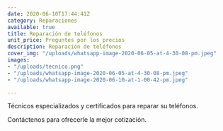 ```yaml
---
date: 2020-06-10T17:44:41Z
category: Reparaciones
available: true
title: Reparación de teléfonos
unit_price: Preguntes por los precios
description: Reparación de teléfonos
cover_img: "/uploads/whatsapp-image-2020-06-05-at-4-30-08-pm.jpeg"
images:
- "/uploads/tecnico.png"
- "/uploads/whatsapp-image-2020-06-05-at-4-30-08-pm.jpeg"
- "/uploads/whatsapp-image-2020-06-10-at-1-00-42-pm.jpeg"

---
```

Técnicos especializados y certificados para reparar su teléfonos.

Contáctenos para ofrecerle la mejor cotización.